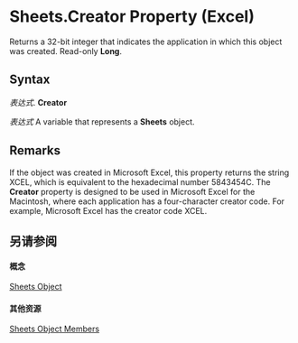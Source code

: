 
# Sheets.Creator Property (Excel)

Returns a 32-bit integer that indicates the application in which this object was created. Read-only  **Long**.


## Syntax

 _表达式_. **Creator**

 _表达式_ A variable that represents a **Sheets** object.


## Remarks

If the object was created in Microsoft Excel, this property returns the string XCEL, which is equivalent to the hexadecimal number 5843454C. The  **Creator** property is designed to be used in Microsoft Excel for the Macintosh, where each application has a four-character creator code. For example, Microsoft Excel has the creator code XCEL.


## 另请参阅


#### 概念


[Sheets Object](048fd93c-bc27-4b58-358f-56fcee1710f8.md)
#### 其他资源


[Sheets Object Members](http://msdn.microsoft.com/library/d630d25c-25cc-c866-a3d3-708246dc8b83%28Office.15%29.aspx)